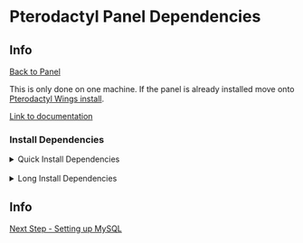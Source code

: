 # Pterodactyl Panel Dependencies

## Info

[Back to Panel](/Pterodactyl/1%20-%20Panel)

This is only done on one machine.
If the panel is already installed move onto [Pterodactyl Wings install](3%20-%20Pterodactyl%20Wings%20install.md).

[Link to documentation](https://pterodactyl.io/community/installation-guides/panel/centos8.html#installing-the-panel)

### Install Dependencies

<details>
<summary>Quick Install Dependencies</summary>
<p>

```sh
set -x ; sudo dnf install -y policycoreutils selinux-policy selinux-policy-targeted setroubleshoot-server setools setools-console mcstrans && sudo dnf install -y mariadb mariadb-server && sudo systemctl enable --now mariadb && sudo dnf install -y epel-release && sudo dnf install -y https://rpms.remirepo.net/enterprise/remi-release-8.rpm && sudo dnf module enable -y php:remi-7.4 && sudo dnf update -y && sudo dnf install -y php php-{common,fpm,cli,json,mysqlnd,gd,mbstring,pdo,zip,bcmath,dom,opcache} && sudo dnf install php-cli php-json php-zip wget unzip && curl -sS https://getcomposer.org/installer | sudo php -- --install-dir=/usr/local/bin --filename=composer && sudo dnf install -y nginx && sudo firewall-cmd --add-service=http --permanent && sudo firewall-cmd --add-service=https --permanent && sudo firewall-cmd --reload && sudo systemctl enable --now nginx && sudo dnf install -y redis && sudo systemctl enable --now redis && sudo setsebool -P httpd_can_network_connect 1 && sudo setsebool -P httpd_execmem 1 && sudo setsebool -P httpd_unified 1 ; set +x ; echo 'done'
```

</p>
</details>
&nbsp;

<details>
<summary>Long Install Dependencies</summary>
<p>

SELinux tools

```sh
sudo dnf install -y policycoreutils selinux-policy selinux-policy-targeted setroubleshoot-server setools setools-console mcstrans
```

MariaDB

```sh
sudo dnf install -y mariadb mariadb-server

## Enable & start maraidb
sudo systemctl enable --now mariadb
```

PHP 7.4

```sh
## Install Repos
sudo dnf install -y epel-release
sudo dnf install -y https://rpms.remirepo.net/enterprise/remi-release-8.rpm
sudo dnf module enable -y php:remi-7.4

## Get dnf updates
sudo dnf update -y

## Install PHP 7.4
sudo dnf install -y php php-{common,fpm,cli,json,mysqlnd,gd,mbstring,pdo,zip,bcmath,dom,opcache}
```

Composer

```sh
sudo dnf install php-cli php-json php-zip wget unzip
curl -sS https://getcomposer.org/installer | sudo php -- --install-dir=/usr/local/bin --filename=composer
```

Nginx

```sh
sudo dnf install -y nginx

sudo firewall-cmd --add-service=http --permanent
sudo firewall-cmd --add-service=https --permanent
sudo firewall-cmd --reload

sudo systemctl enable --now nginx
```

Redis

```sh
sudo dnf install -y redis

sudo systemctl enable --now redis
```

SELinux commands
The following command will allow nginx to work with redis

```sh
sudo setsebool -P httpd_can_network_connect 1
sudo setsebool -P httpd_execmem 1
sudo setsebool -P httpd_unified 1
```
</p>
</details>

## Info

[Next Step - Setting up MySQL](/Pterodactyl/1%20-%20Panel/2%20-%20Setting%20up%20MySQL.md)